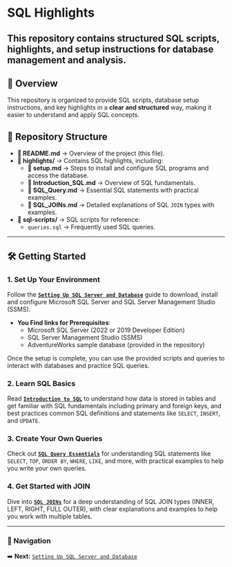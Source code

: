 
# SQL Highlights
This repository contains structured SQL scripts, highlights, and setup instructions for database management and analysis.
---

## 📖 Overview
This repository is organized to provide SQL scripts, database setup instructions, and key highlights in a **clear and structured** way, making it easier to understand and apply SQL concepts.

## 📂 Repository Structure
- **📜 README.md** → Overview of the project (this file).
- **📂 highlights/** → Contains SQL highlights, including:
  - **📜 setup.md** → Steps to install and configure SQL programs and access the database.
  - **📜 Introduction_SQL.md** → Overview of SQL fundamentals.
  - **📜 SQL_Query.md** → Essential SQL statements with practical examples.
  - **📜 SQL_JOINs.md** → Detailed explanations of SQL `JOIN` types with examples.
- **📂 sql-scripts/** → SQL scripts for reference:
  - `queries.sql` → Frequently used SQL queries.
---

## 🛠️ Getting Started

### 1. **Set Up Your Environment**  
Follow the **[`Setting Up SQL Server and Database`](highlights/setup.md)** guide to download, install and configure Microsoft SQL Server and SQL Server Management Studio (SSMS).
- **You Find links for Prerequisites**:
  - Microsoft SQL Server (2022 or 2019 Developer Edition)
  - SQL Server Management Studio (SSMS)
  - AdventureWorks sample database (provided in the repository)
  
Once the setup is complete, you can use the provided scripts and queries to interact with databases and practice SQL queries.

### 2. **Learn SQL Basics**  
Read **[`Introduction to SQL`](highlights/Introduction_SQL.md)** to understand how data is stored in tables and get familiar with SQL fundamentals including primary and foreign keys, and best practices common SQL definitions and statements like `SELECT`, `INSERT`, and `UPDATE`.

### 3. **Create Your Own Queries**  
Check out **[`SQL Query Essentials`](highlights/SQL_Query.md)** for understanding SQL statements like `SELECT`, `TOP`, `ORDER BY`, `WHERE`, `LIKE`, and more, with practical examples to help you write your own queries.

### 4. **Get Started with JOIN**  
Dive into **[`SQL JOINs`](highlights/SQL_JOINs.md)** for a deep understanding of SQL JOIN types (INNER, LEFT, RIGHT, FULL OUTER), with clear explanations and examples to help you work with multiple tables.

---

### 🔗 Navigation
➡️ **Next:**  [`Setting Up SQL Server and Database`](highlights/setup.md)
